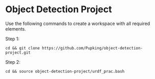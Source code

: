 # Object Detection Project
Use the following commands to create a workspace with all required elements.

Step 1:
```
cd && git clone https://github.com/Pupking/object-detection-project.git
```

Step 2:
```
cd && source object-detection-project/urdf_prac.bash
```
